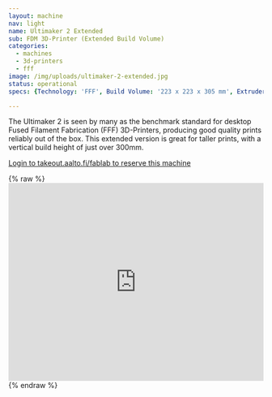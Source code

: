 ```yaml
---
layout: machine
nav: light
name: Ultimaker 2 Extended
sub: FDM 3D-Printer (Extended Build Volume)
categories:
  - machines
  - 3d-printers
  - fff
image: /img/uploads/ultimaker-2-extended.jpg
status: operational
specs: {Technology: 'FFF', Build Volume: '223 x 223 x 305 mm', Extruder: 'Single Olsson Block', Resolution: '20 - 200 microns', Nozzle: '0.4 mm', Materials: 'PLA, ABS, PP, NYLON, PETT, PETG, WOODFILL, BRONZEFILL', File Formats: '.stl .obj', Software: 'Cura'}

---
```


The Ultimaker 2 is seen by many as the benchmark standard for desktop Fused Filament Fabrication (FFF) 3D-Printers, producing good quality prints reliably out of the box. This extended version is great for taller prints, with a vertical build height of just over 300mm.


[Login to takeout.aalto.fi/fablab to reserve this machine](https://takeout.aalto.fi/605971)

{% raw %} <iframe frameBorder='0' seamless='seamless' src="https://takeout.aalto.fi/embed/605971" width="100%" height="390" frameborder="0"></iframe> {% endraw %}
